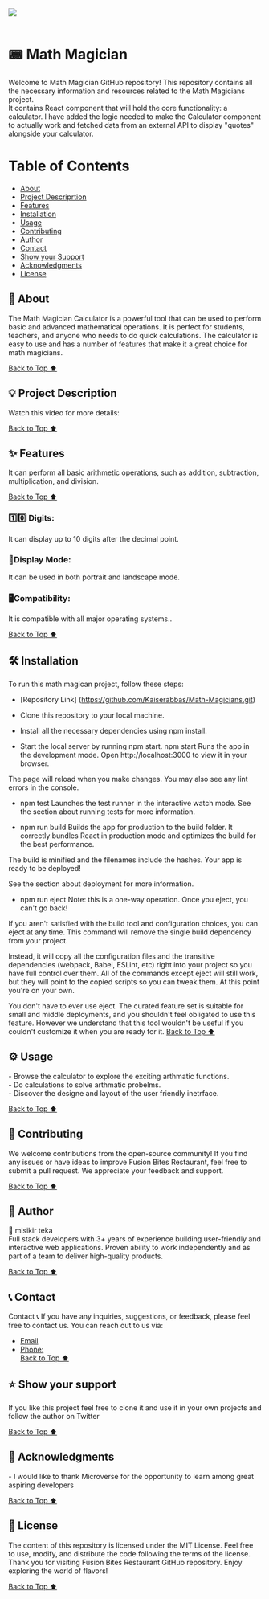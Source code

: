 ﻿<img src="./src/assets/logo.png">
<br> <br> 
<h1>📟 Math Magician</h1>
Welcome to Math Magician GitHub repository! This repository contains all the necessary information and resources related to the Math Magicians project.<br>
It contains React component that will hold the core functionality: a calculator. I have added the logic needed to make the Calculator component to actually work and fetched data from an external API to display "quotes" alongside your calculator.

<h1 id="#top">Table of Contents</h1>

- [About](#about)
- [Project Descriprtion](#description)
- [Features](#features)
- [Installation](#installation)
- [Usage](#usage)
- [Contributing](#contributing)
- [Author](#author)
- [Contact](#contact)
- [Show your Support](#support)
- [Acknowledgments](#acknowledgments)
- [License](#license)

<h2 id="#about">🧮  About</h2>
The Math Magician Calculator is a powerful tool that can be used to perform basic and advanced mathematical operations. It is perfect for students, teachers, and anyone who needs to do quick calculations. The calculator is easy to use and has a number of features that make it a great choice for math magicians.

[Back to Top ⬆️](#top)

<h2 id="#description">💡 Project Description </h2>
Watch this video for more details:

[Back to Top ⬆️](#top)

<h2 id="#features">✨ Features</h2>
It can perform all basic arithmetic operations, such as addition, subtraction, multiplication, and division.

[Back to Top ⬆️](#top)

<h3>1️⃣0️⃣ Digits:  </h3>
It can display up to 10 digits after the decimal point.
<h3>📱Display Mode: </h3>
It can be used in both portrait and landscape mode.
<h3>🖥️Compatibility: </h3>
It is compatible with all major operating systems..

[Back to Top ⬆️](#top)

<h2 id="installation"> 🛠️ Installation</h2>
To run this math magican project, follow these steps:
<br>

- [Repository Link] (https://github.com/Kaiserabbas/Math-Magicians.git)

- Clone this repository to your local machine.<br>
- Install all the necessary dependencies using npm install.<br>
- Start the local server by running npm start.
  npm start
  Runs the app in the development mode.
  Open http://localhost:3000 to view it in your browser.

The page will reload when you make changes.
You may also see any lint errors in the console.

- npm test
  Launches the test runner in the interactive watch mode.
  See the section about running tests for more information.

- npm run build
  Builds the app for production to the build folder.
  It correctly bundles React in production mode and optimizes the build for the best performance.

The build is minified and the filenames include the hashes.
Your app is ready to be deployed!

See the section about deployment for more information.

- npm run eject
  Note: this is a one-way operation. Once you eject, you can't go back!

If you aren't satisfied with the build tool and configuration choices, you can eject at any time. This command will remove the single build dependency from your project.

Instead, it will copy all the configuration files and the transitive dependencies (webpack, Babel, ESLint, etc) right into your project so you have full control over them. All of the commands except eject will still work, but they will point to the copied scripts so you can tweak them. At this point you're on your own.

You don't have to ever use eject. The curated feature set is suitable for small and middle deployments, and you shouldn't feel obligated to use this feature. However we understand that this tool wouldn't be useful if you couldn't customize it when you are ready for it.
[Back to Top ⬆️](#top)

<h2 id="usage">⚙️  Usage</h2>
- Browse the calculator to explore the exciting arthmatic functions.<br>
- Do calculations to solve arthmatic probelms.<br>
- Discover the designe and layout of the user friendly inetrface.

[Back to Top ⬆️](#top)

<h2 id="contributing">🤝 Contributing</h2>
We welcome contributions from the open-source community! If you find any issues or have ideas to improve Fusion Bites Restaurant, feel free to submit a pull request. We appreciate your feedback and support.

[Back to Top ⬆️](#top)

<h2 id="author">👥 Author </h2>
👤 misikir teka<br>
Full stack developers with 3+ years of experience building user-friendly and interactive web applications. Proven ability to work independently and as part of a team to deliver high-quality products.

[Back to Top ⬆️](#top)

<h2 id="contact">📞 Contact</h2>
Contact 📞
If you have any inquiries, suggestions, or feedback, please feel free to contact us. You can reach out to us via:

- [Email](misikirteka@gmail.com) <br>
- [Phone:](+251924849485) <br>
[Back to Top ⬆️](#top)

<h2 id="support">⭐️ Show your support </h2>
If you like this project feel free to clone it and use it in your own projects and follow the author on Twitter

[Back to Top ⬆️](#top)

<h2 id="acknowledgments">🙏 Acknowledgments</h2>
- I would like to thank Microverse for the opportunity to learn among great aspiring developers

[Back to Top ⬆️](#top)

<h2 id="license">📄 License</h2>
The content of this repository is licensed under the MIT License. Feel free to use, modify, and distribute the code following the terms of the license.<br>
Thank you for visiting Fusion Bites Restaurant GitHub repository. Enjoy exploring the world of flavors!

[Back to Top ⬆️](#top)

